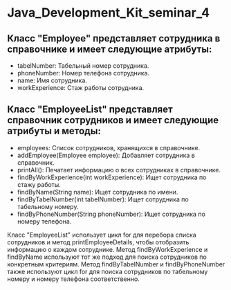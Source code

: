 # Java_Development_Kit_seminar_4
## Класс "Employee" представляет сотрудника в справочнике и имеет следующие атрибуты:

- tabelNumber: Табельный номер сотрудника.
- phoneNumber: Номер телефона сотрудника.
- name: Имя сотрудника.
- workExperience: Стаж работы сотрудника.

## Класс "EmployeeList" представляет справочник сотрудников и имеет следующие атрибуты и методы:

- employees: Список сотрудников, хранящихся в справочнике.
- addEmployee(Employee employee): Добавляет сотрудника в справочник.
- printAll(): Печатает информацию о всех сотрудниках в справочнике.
- findByWorkExperience(int workExperience): Ищет сотрудника по стажу работы.
- findByName(String name): Ищет сотрудника по имени.
- findByTabelNumber(int tabelNumber): Ищет сотрудника по табельному номеру.
- findByPhoneNumber(String phoneNumber): Ищет сотрудника по номеру телефона.

Класс "EmployeeList" использует цикл for для перебора списка сотрудников и метод printEmployeeDetails, чтобы отобразить информацию о каждом сотруднике. Метод findByWorkExperience и findByName используют тот же подход для поиска сотрудников по конкретным критериям. Метод findByTabelNumber и findByPhoneNumber также используют цикл for для поиска сотрудников по табельному номеру и номеру телефона соответственно.